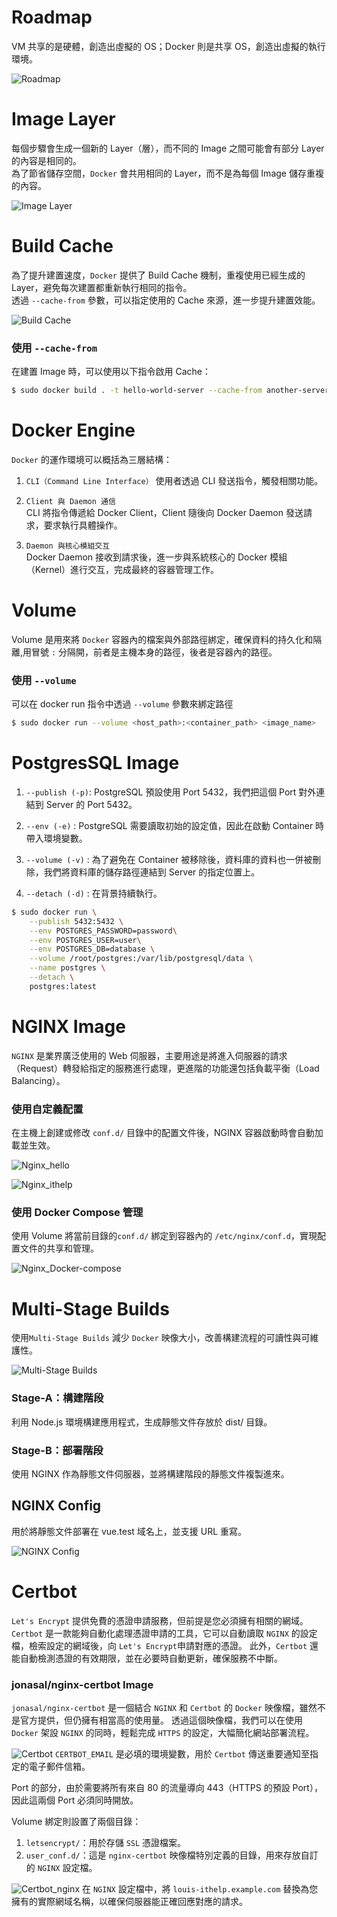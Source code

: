 # Roadmap

VM 共享的是硬體，創造出虛擬的 OS；Docker 則是共享 OS，創造出虛擬的執行環境。

![Roadmap](DockerRoadmap.png)

# Image Layer

每個步驟會生成一個新的 Layer（層），而不同的 Image 之間可能會有部分 Layer 的內容是相同的。  
為了節省儲存空間，`Docker` 會共用相同的 Layer，而不是為每個 Image 儲存重複的內容。

![Image Layer](ImageLayer.png)

# Build Cache

為了提升建置速度，`Docker` 提供了 Build Cache 機制，重複使用已經生成的 Layer，避免每次建置都重新執行相同的指令。  
透過 `--cache-from` 參數，可以指定使用的 Cache 來源，進一步提升建置效能。

![Build Cache](BuildCache.png)

### 使用 `--cache-from`

在建置 Image 時，可以使用以下指令啟用 Cache：

```bash
$ sudo docker build . -t hello-world-server --cache-from another-server
```

# Docker Engine

`Docker` 的運作環境可以概括為三層結構：

1. `CLI（Command Line Interface）`
   使用者透過 CLI 發送指令，觸發相關功能。

2. `Client 與 Daemon 通信`  
   CLI 將指令傳遞給 Docker Client，Client 隨後向 Docker Daemon 發送請求，要求執行具體操作。

3. `Daemon 與核心模組交互`  
   Docker Daemon 接收到請求後，進一步與系統核心的 Docker 模組（Kernel）進行交互，完成最終的容器管理工作。

# Volume

Volume 是用來將 `Docker` 容器內的檔案與外部路徑綁定，確保資料的持久化和隔離,用冒號 `:` 分隔開，前者是主機本身的路徑，後者是容器內的路徑。

### 使用 `--volume`

可以在 docker run 指令中透過 `--volume` 參數來綁定路徑

```bash
$ sudo docker run --volume <host_path>:<container_path> <image_name>
```

# PostgresSQL Image

1. `--publish (-p)`: PostgreSQL 預設使用 Port 5432，我們把這個 Port 對外連結到 Server 的 Port 5432。

2. `--env (-e)` : PostgreSQL 需要讀取初始的設定值，因此在啟動 Container 時帶入環境變數。

3. `--volume (-v)` : 為了避免在 Container 被移除後，資料庫的資料也一併被刪除，我們將資料庫的儲存路徑連結到 Server 的指定位置上。

4. `--detach (-d)` : 在背景持續執行。

```bash
$ sudo docker run \
    --publish 5432:5432 \
    --env POSTGRES_PASSWORD=password\
    --env POSTGRES_USER=user\
    --env POSTGRES_DB=database \
    --volume /root/postgres:/var/lib/postgresql/data \
    --name postgres \
    --detach \
    postgres:latest
```

# NGINX Image

`NGINX` 是業界廣泛使用的 Web 伺服器，主要用途是將進入伺服器的請求（Request）轉發給指定的服務進行處理，更進階的功能還包括負載平衡（Load Balancing）。

### 使用自定義配置

在主機上創建或修改 `conf.d/` 目錄中的配置文件後，NGINX 容器啟動時會自動加載並生效。

![Nginx_hello](nginx_hello.png)

![Nginx_ithelp](nginx_ithelp.png)

### 使用 Docker Compose 管理

使用 Volume 將當前目錄的`conf.d/` 綁定到容器內的 `/etc/nginx/conf.d`，實現配置文件的共享和管理。  

![Nginx_Docker-compose](nginx_Docker-compose.png)


# Multi-Stage Builds
使用`Multi-Stage Builds` 減少 `Docker` 映像大小，改善構建流程的可讀性與可維護性。

![Multi-Stage Builds](MultiStage.png)
### Stage-A：構建階段
利用 Node.js 環境構建應用程式，生成靜態文件存放於 dist/ 目錄。
### Stage-B：部署階段
使用 NGINX 作為靜態文件伺服器，並將構建階段的靜態文件複製進來。
## NGINX Config
用於將靜態文件部署在 vue.test 域名上，並支援 URL 重寫。

![NGINX Config](nginx_muti.png)

# Certbot

`Let's Encrypt` 提供免費的憑證申請服務，但前提是您必須擁有相關的網域。
`Certbot` 是一款能夠自動化處理憑證申請的工具，它可以自動讀取 `NGINX` 的設定檔，檢索設定的網域後，向 `Let's Encrypt`申請對應的憑證。
此外，`Certbot` 還能自動檢測憑證的有效期限，並在必要時自動更新，確保服務不中斷。

### jonasal/nginx-certbot Image

`jonasal/nginx-certbot` 是一個結合 `NGINX` 和 `Certbot` 的 `Docker` 映像檔，雖然不是官方提供，但仍擁有相當高的使用量。
透過這個映像檔，我們可以在使用 `Docker` 架設 `NGINX` 的同時，輕鬆完成 `HTTPS` 的設定，大幅簡化網站部署流程。

![Certbot](Certbot.png)
`CERTBOT_EMAIL` 是必填的環境變數，用於 `Certbot` 傳送重要通知至指定的電子郵件信箱。

Port 的部分，由於需要將所有來自 80 的流量導向 443（HTTPS 的預設 Port），因此這兩個 Port 必須同時開放。

Volume 綁定則設置了兩個目錄：

1. `letsencrypt/`：用於存儲 `SSL` 憑證檔案。
2. `user_conf.d/`：這是 `nginx-certbot` 映像檔特別定義的目錄，用來存放自訂的 `NGINX` 設定檔。

![Certbot_nginx](Certbot_nginx.png)
在 `NGINX` 設定檔中，將 `louis-ithelp.example.com` 替換為您擁有的實際網域名稱，以確保伺服器能正確回應對應的請求。

